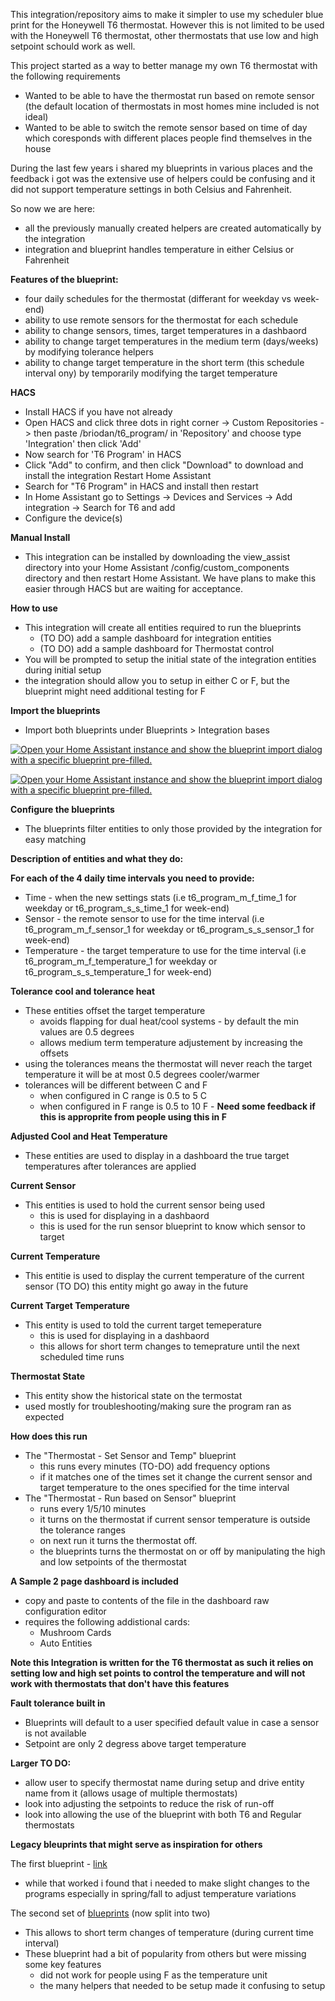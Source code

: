 This integration/repository aims to make it simpler to use my scheduler blue print for the Honeywell T6 thermostat.
However this is not limited to be used with the Honeywell T6 thermostat, other thermostats that use low and high setpoint schould work as well.

This project started as a way to better manage my own T6 thermostat with the following requirements
- Wanted to be able to have the thermostat run based on remote sensor (the default location of thermostats in most homes mine included is not ideal)
- Wanted to be able to switch the remote sensor based on time of day which coresponds with different places people find themselves in the house

During the last few years i shared my blueprints in various places and the feedback i got was the extensive use of helpers could be confusing and it did not support temperature settings in both Celsius and Fahrenheit.

So now we are here:
- all the previously manually created helpers are created automatically by the integration
- integration and blueprint handles temperature in either Celsius or Fahrenheit

**Features of the blueprint:**

- four daily schedules for the thermostat (differant for weekday vs week-end)
- ability to use remote sensors for the thermostat for each schedule
- ability to change sensors, times, target temperatures in a dashbaord
- ability to change target temperatures in the medium term (days/weeks) by modifying tolerance helpers
- ability to change target temperature in the short term (this schedule interval ony) by temporarily modifying the target temperature

**HACS**
- Install HACS if you have not already
- Open HACS and click three dots in right corner -> Custom Repositories -> then paste /briodan/t6_program/ in 'Repository' and choose type 'Integration' then click 'Add'
- Now search for 'T6 Program' in HACS
- Click "Add" to confirm, and then click "Download" to download and install the integration Restart Home Assistant
- Search for "T6 Program" in HACS and install then restart
- In Home Assistant go to Settings -> Devices and Services -> Add integration -> Search for T6 and add
- Configure the device(s)

**Manual Install**
- This integration can be installed by downloading the view_assist directory into your Home Assistant /config/custom_components directory and then restart Home Assistant. We have plans to make this easier through HACS but are waiting for acceptance.

**How to use**
- This integration will create all entities required to run the blueprints
   - (TO DO) add a sample dashboard for integration entities
   - (TO DO) add a sample dashboard for Thermostat control
- You will be prompted to setup the initial state of the integration entities during initial setup
- the integration should allow you to setup in either C or F, but the blueprint might need additional testing for F

**Import the blueprints**
- Import both blueprints under Blueprints > Integration bases

[![Open your Home Assistant instance and show the blueprint import dialog with a specific blueprint pre-filled.](https://my.home-assistant.io/badges/blueprint_import.svg)](https://my.home-assistant.io/redirect/blueprint_import/?blueprint_url=https%3A%2F%2Fraw.githubusercontent.com%2Fbriodan%2FT6_program%2Fmain%2Fblueprints%2Fintegration%2520based%2FT6%2520-%2520set%2520sensor%2520and%2520temp.yaml)

[![Open your Home Assistant instance and show the blueprint import dialog with a specific blueprint pre-filled.](https://my.home-assistant.io/badges/blueprint_import.svg)](https://my.home-assistant.io/redirect/blueprint_import/?blueprint_url=https%3A%2F%2Fraw.githubusercontent.com%2Fbriodan%2FT6_program%2Fmain%2Fblueprints%2Fintegration%2520based%2FT6%2520-%2520run%2520based%2520on%2520sensor.yaml)


**Configure the blueprints**
- The blueprints filter entities to only those provided by the integration for easy matching

**Description of entities and what they do:**

**For each of the 4 daily time intervals you need to provide:**
- Time - when the new settings stats (i.e t6_program_m_f_time_1 for weekday or t6_program_s_s_time_1 for week-end)
- Sensor - the remote sensor to use for the time interval (i.e t6_program_m_f_sensor_1 for weekday or t6_program_s_s_sensor_1 for week-end)
- Temperature - the target temperature to use for the time interval (i.e t6_program_m_f_temperature_1 for weekday or t6_program_s_s_temperature_1 for week-end)

**Tolerance cool and tolerance heat**
- These entities offset the target temperature
    - avoids flapping for dual heat/cool systems - by default the min values are 0.5 degrees
    - allows medium term temperature adjustement by increasing the offsets
- using the tolerances means the thermostat will never reach the target temperature it will be at most 0.5 degrees cooler/warmer
- tolerances will be different between C and F
    - when configured in C range is 0.5 to 5 C
    - when configured in F range is 0.5 to 10 F - **Need some feedback if this is approprite from people using this in F**

**Adjusted Cool and Heat Temperature**
- These entities are used to display in a dashboard the true target temperatures after tolerances are applied

**Current Sensor**
- This entities is used to hold the current sensor being used
    - this is used for displaying in a dashbaord
    - this is used for the run sensor blueprint to know which sensor to target

**Current Temperature**
- This entitie is used to display the current temperature of the current sensor
(TO DO) this entity might go away in the future

**Current Target Temperature**
- This entity is used to told the current target temeperature
    - this is used for displaying in a dashbaord
    - this allows for short term changes to temeprature until the next scheduled time runs

**Thermostat State**
- This entity show the historical state on the termostat
- used mostly for troubleshooting/making sure the program ran as expected

**How does this run**
- The "Thermostat - Set Sensor and Temp" blueprint 
    - this runs every minutes (TO-DO) add frequency options
    - if it matches one of the times set it change the current sensor and target temperature to the ones specified for the time interval
- The "Thermostat - Run based on Sensor" blueprint
    - runs every 1/5/10 minutes
    - it turns on the thermostat if current sensor temperature is outside the tolerance ranges
    - on next run it turns the thermostat off.
    - the blueprints turns the thermostat on or off by manipulating the high and low setpoints of the thermostat

**A Sample 2 page dashboard is included**
- copy and paste to contents of the file in the dashboard raw configuration editor
- requires the following addistional cards:
    - Mushroom Cards
    - Auto Entities

**Note this Integration is written for the T6 thermostat as such it relies on setting low and high set points to control the temperature and will not work with thermostats that don't have this features**

**Fault tolerance built in**
- Blueprints will default to a user specified default value in case a sensor is not available
- Setpoint are only 2 degress above target temperature

**Larger TO DO:**
- allow user to specify thermostat name during setup and drive entity name from it (allows usage of multiple thermostats)
- look into adjusting the setpoints to reduce the risk of run-off
- look into allowing the use of the blueprint with both T6 and Regular thermostats

**Legacy bleuprints that might serve as inspiration for others**

The first blueprint - [link](https://gist.github.com/briodan/c4a25ecb376df7ae7995a164100a53a3)
- while that worked i found that i needed to make slight changes to the programs especially in spring/fall to adjust temperature variations

The second set of [blueprints](https://github.com/briodan/T6_program/tree/main/blueprints/original) (now split into two)
- This allows to short term changes of temperature (during current time interval)
- These blueprint had a bit of popularity from others but were missing some key features
    - did not work for people using F as the temperature unit
    - the many helpers that needed to be setup made it confusing to setup
